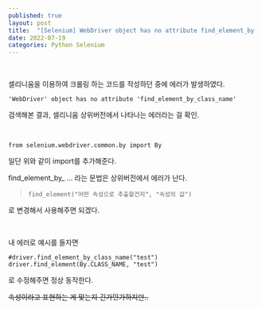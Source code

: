 ```yaml
---
published: true
layout: post
title:  "[Selenium] WebDriver object has no attribute find_element_by ... 에러"
date: 2022-07-19
categories: Python Selenium
---
```


<br>

셀리니움을 이용하여 크롤링 하는 코드를 작성하던 중에 에러가 발생하였다.

```
'WebDriver' object has no attribute 'find_element_by_class_name'
```

검색해본 결과, 셀리니움 상위버전에서 나타나는 에러라는 걸 확인.

<br>

```
from selenium.webdriver.common.by import By
```

일단 위와 같이 import를 추가해준다.

find_element_by_ ... 라는 문법은 상위버전에서 에러가 난다.

>  `find_element("어떤 속성으로 추출할건지", "속성의 값")`

로 변경해서 사용해주면 되겠다.

<br>

내 에러로 예시를 들자면

```
#driver.find_element_by_class_name("test")
driver.find_element(By.CLASS_NAME, "test")
```

로 수정해주면 정상 동작한다. 

~~속성이라고 표현하는 게 맞는지 긴가민가하지만..~~

